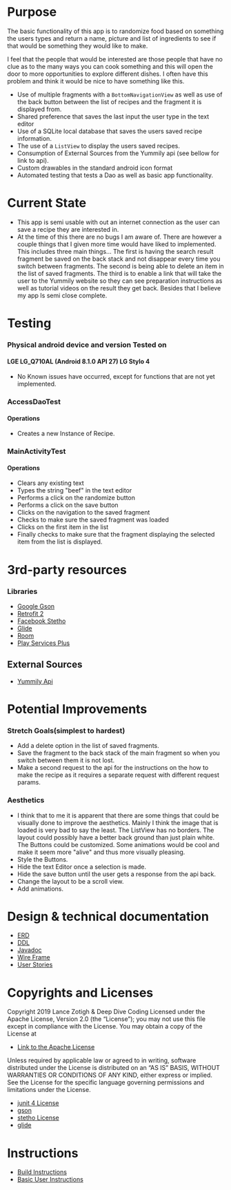 # Purpose
 The basic functionality of this app is to randomize food based on something the users types and return a name, picture and list 
 of ingredients to see if that would be something they would like to make.
 
 I feel that the people that would be interested are those people that have no clue as to the many ways you can cook something
  and this will open the door to more opportunities to explore different dishes. I often have this problem and think it would be 
  nice to have something like this.
* Use of multiple fragments with a `BottomNavigationView` as well as use of the back button between the list of recipes and the fragment it is displayed from.
* Shared preference that saves the last input the user type in the text editor
* Use of a SQLite local database that saves the users saved recipe information.
* The use of a `ListView` to display the users saved recipes.
* Consumption of External Sources from the Yummily api (see bellow for link to api).
* Custom drawables in the standard android icon format
* Automated testing that tests a Dao as well as basic app functionality.

# Current State
* This app is semi usable with out an internet connection as the user can save a recipe they are interested in.  
* At the time of this there are no bugs I am aware of. There are however a couple things that I given more time 
 would have liked to implemented. This includes three main things... The first is having the search result fragment 
 be saved on the back stack and not disappear every time you switch between fragments. The second is being able to 
 delete an item in the list of saved fragments. The third is to enable a link that will take the user to the Yummily 
 website so they can see preparation instructions as well as tutorial videos on the result they get back. Besides that
 I believe my app Is semi close complete.
 
# Testing
###  Physical android device and version Tested on
#### LGE LG_Q710AL (Android 8.1.0 API 27) LG Stylo 4
* No Known issues have occurred, except for functions that are not yet implemented.

### AccessDaoTest
#### Operations
* Creates a new Instance of Recipe.

### MainActivityTest
#### Operations
* Clears any existing text
* Types the string "beef" in the text editor
* Performs a click on the randomize button
* Performs a click on the save button
* Clicks on the navigation to the saved fragment
* Checks to make sure the saved fragment was loaded 
* Clicks on the first item in the list
* Finally checks to make sure that the fragment displaying the selected item from the list is displayed. 
	
# 3rd-party resources
### Libraries
 + [Google Gson](https://github.com/google/gson)
 + [Retrofit 2](https://square.github.io/retrofit/)
 + [Facebook Stetho](https://github.com/facebook/stetho)
 + [Glide](https://github.com/bumptech/glide)
 + [Room](https://developer.android.com/topic/libraries/architecture/room)
 + [Play Services Plus](https://developers.google.com/android/guides/releases)
	
## External Sources
 + [Yummily Api](https://developer.yummly.com/)
 
# Potential Improvements
### Stretch Goals(simplest to hardest)
* Add a delete option in the list of saved fragments.
* Save the fragment to the back stack of the main fragment so when you switch between them it is not lost.
* Make a second request to the api for the instructions on the how to make the recipe as it requires a separate request with different request params.

### Aesthetics
* I think that to me it is apparent that there are some things that could be visually done to improve the aesthetics. Mainly I think the image that is loaded is very bad to say the least. The ListView has no borders. The layout could possibly have a better back ground than just plain white. The Buttons could be customized. Some animations would be cool and make it seem more "alive" and thus more visually pleasing.
* Style the Buttons.
* Hide the text Editor once a selection is made.
* Hide the save button until the user gets a response from the api back. 
* Change the layout to be a scroll view.
* Add animations.

# Design & technical documentation
 + [ERD](Food(Random)ERD(V.3).pdf)
 + [DDL](docs/ddl.md)
 + [Javadoc](docs/api/)
 + [Wire Frame](Random%20Food%20Wire%20Frame.pdf)
 + [User Stories](userStories.md)
 
# Copyrights and Licenses
Copyright 2019 Lance Zotigh & Deep Dive Coding
Licensed under the Apache License, Version 2.0 (the “License”); you may not use this file except in compliance with the License. You may obtain a copy of the License at

 + [Link to the Apache License](http://www.apache.org/licenses/LICENSE-2.0)

Unless required by applicable law or agreed to in writing, software distributed under the License is distributed on an “AS IS” BASIS, WITHOUT WARRANTIES OR CONDITIONS OF ANY KIND, either express or implied. See the License for the specific language governing permissions and limitations under the License.
 + [junit 4 License](https://junit.org/junit4/license.html)
 + [gson](https://github.com/google/gson/blob/master/LICENSE)
 + [stetho License](https://github.com/facebook/stetho/blob/master/LICENSE)
 + [glide](https://github.com/bumptech/glide/blob/master/LICENSE)


# Instructions
 + [Build Instructions](BuildInstructions.md)
 + [Basic User Instructions](basicUserInstructions.md)
 
